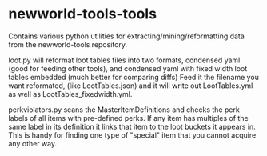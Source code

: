 # newworld-tools-tools
Contains various python utilities for extracting/mining/reformatting data from the newworld-tools repository.

loot.py will reformat loot tables files into two formats, condensed yaml (good for feeding other tools), and condensed
yaml with fixed width loot tables embedded (much better for comparing diffs) Feed it the filename you want reformated,
(like LootTables.json) and it will write out LootTables.yml as well as LootTables_fixedwidth.yml.

perkviolators.py scans the MasterItemDefinitions and checks the perk labels of all items with pre-defined perks. If any
item has multiples of the same label in its definition it links that item to the loot buckets it appears in. This is 
handy for finding one type of "special" item that you cannot acquire any other way.
